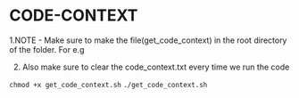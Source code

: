 # CODE-CONTEXT

1.NOTE - Make sure to make the file(get_code_context) in the root directory of the folder.
For e.g 

2. Also make sure to clear the code_context.txt every time we run the code 

```chmod +x get_code_context.sh```
```./get_code_context.sh```